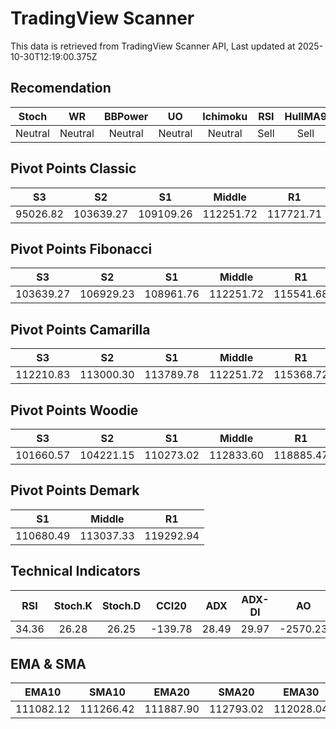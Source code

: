 # TradingView Scanner
This data is retrieved from TradingView Scanner API, Last updated at 2025-10-30T12:19:00.375Z

## Recomendation
| Stoch | WR | BBPower | UO | Ichimoku | RSI | HullMA9 |
| :---: | :---: | :---: | :---: | :---: | :---: | :---: |
| Neutral | Neutral | Neutral | Neutral | Neutral | Sell | Sell |

## Pivot Points Classic
| S3 | S2 | S1 | Middle | R1 | R2 | R3 |
| :---: | :---: | :---: | :---: | :---: | :---: | :---: |
| 95026.82 | 103639.27 | 109109.26 | 112251.72 | 117721.71 | 120864.17 | 129476.62 |

## Pivot Points Fibonacci
| S3 | S2 | S1 | Middle | R1 | R2 | R3 |
| :---: | :---: | :---: | :---: | :---: | :---: | :---: |
| 103639.27 | 106929.23 | 108961.76 | 112251.72 | 115541.68 | 117574.21 | 120864.17 |

## Pivot Points Camarilla
| S3 | S2 | S1 | Middle | R1 | R2 | R3 |
| :---: | :---: | :---: | :---: | :---: | :---: | :---: |
| 112210.83 | 113000.30 | 113789.78 | 112251.72 | 115368.72 | 116158.20 | 116947.67 |

## Pivot Points Woodie
| S3 | S2 | S1 | Middle | R1 | R2 | R3 |
| :---: | :---: | :---: | :---: | :---: | :---: | :---: |
| 101660.57 | 104221.15 | 110273.02 | 112833.60 | 118885.47 | 121446.05 | 127497.92 |

## Pivot Points Demark
| S1 | Middle | R1 |
| :---: | :---: | :---: |
| 110680.49 | 113037.33 | 119292.94 |

## Technical Indicators
| RSI | Stoch.K | Stoch.D | CCI20 | ADX | ADX-DI | AO | Mom | MACD | MACD | W.R | HullMA9 |
| :---: | :---: | :---: | :---: | :---: | :---: | :---: | :---: | :---: | :---: | :---: | :---: |
| 34.36 | 26.28 | 26.25 | -139.78 | 28.49 | 29.97 | -2570.23 | -3649.05 | -684.06 | -147.19 | -84.32 | 109776.46 |

## EMA & SMA
| EMA10 | SMA10 | EMA20 | SMA20 | EMA30 | SMA30 | EMA50 | SMA50 | EMA100 | SMA100 | EMA200 | SMA200 |
| :---: | :---: | :---: | :---: | :---: | :---: | :---: | :---: | :---: | :---: | :---: | :---: |
| 111082.12 | 111266.42 | 111887.90 | 112793.02 | 112028.04 | 112932.35 | 111891.98 | 111736.20 | 112092.39 | 110627.97 | 112948.05 | 114213.63 |